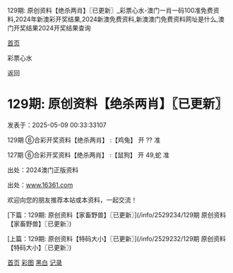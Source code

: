 129期: 原创资料【绝杀两肖】〖已更新〗\_彩票心水-澳门一肖一码100准免费资料,2024年新澳彩开奖结果,2024新澳免费资料,新澳澳门免费资料网址是什么,澳门开奖结果2024开奖结果查询



[首页](/)

彩票心水

返回

129期: 原创资料【绝杀两肖】〖已更新〗
=====================

发表于：2025-05-09 00:33:33107

129期 ⑥合彩开奖资料【绝杀两肖】 :【鸡兔】 开 ?? 准

127期 ⑥合彩开奖资料【绝杀两肖】 :【鼠狗】 开 49,蛇 准

出处：2024澳门正版资料

出处：www.16361.com

欢迎向您的朋友推荐本站或本资料，一起交流！

[下篇：129期: 原创资料【家畜野兽】〖已更新〗](/info/2529234/129期 原创资料【家畜野兽】〖已更新〗)

[上篇：129期: 原创资料【特码大小】〖已更新〗](/info/2529232/129期 原创资料【特码大小】〖已更新〗)

[首页](/)
[彩图](/photo/color)
[黑白](/photo/black)
[记录](/page/history)